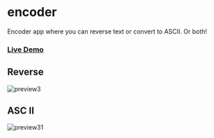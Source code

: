 # encoder
Encoder app where you can reverse text or convert to ASCII. Or both!

### [Live Demo](https://www.google.com/)

## Reverse
![preview3](https://github.com/do-jonathan4/encoder/assets/67031107/b42dfd76-770a-4ba9-887d-de378edfa544)

## ASC II
![preview31](https://github.com/do-jonathan4/encoder/assets/67031107/dc91caa1-021e-44e6-93cd-7d20f8414f6f)

